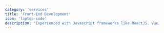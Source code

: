 ```yaml
---
category: 'services'
title: 'Front-End Development'
icon: 'laptop-code'
description: 'Experienced with Javascript frameworks like ReactJS, VueJS and other technologies such as GraphQL and REST API. '
---
```

